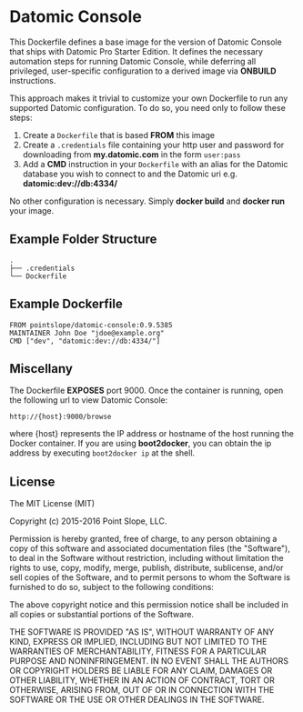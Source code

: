 # Datomic Console

This Dockerfile defines a base image for the version of Datomic Console that ships with Datomic Pro Starter Edition. It defines the necessary automation steps for running Datomic Console, while deferring all privileged, user-specific configuration to a derived image via **ONBUILD** instructions.

This approach makes it trivial to customize your own Dockerfile to run any supported Datomic configuration. To do so, you need only to follow these steps:

1. Create a `Dockerfile` that is based **FROM** this image
2. Create a `.credentials` file containing your http user and password for downloading from **my.datomic.com** in the form `user:pass`
3. Add a **CMD** instruction in your `Dockerfile` with an alias for the Datomic database you wish to connect to and the Datomic uri e.g. **datomic:dev://db:4334/**

No other configuration is necessary. Simply **docker build** and **docker run** your image.

## Example Folder Structure

    .
    ├── .credentials
    └── Dockerfile

## Example Dockerfile

    FROM pointslope/datomic-console:0.9.5385
    MAINTAINER John Doe "jdoe@example.org"
    CMD ["dev", "datomic:dev://db:4334/"]

## Miscellany

The Dockerfile **EXPOSES** port 9000. Once the container is running, open the following url to view Datomic Console:

    http://{host}:9000/browse

where {host} represents the IP address or hostname of the host running the Docker container. If you are using **boot2docker**, you can obtain the ip address by executing `boot2docker ip` at the shell.

## License

The MIT License (MIT)

Copyright (c) 2015-2016 Point Slope, LLC.

Permission is hereby granted, free of charge, to any person obtaining a copy
of this software and associated documentation files (the "Software"), to deal
in the Software without restriction, including without limitation the rights
to use, copy, modify, merge, publish, distribute, sublicense, and/or sell
copies of the Software, and to permit persons to whom the Software is
furnished to do so, subject to the following conditions:

The above copyright notice and this permission notice shall be included in
all copies or substantial portions of the Software.

THE SOFTWARE IS PROVIDED "AS IS", WITHOUT WARRANTY OF ANY KIND, EXPRESS OR
IMPLIED, INCLUDING BUT NOT LIMITED TO THE WARRANTIES OF MERCHANTABILITY,
FITNESS FOR A PARTICULAR PURPOSE AND NONINFRINGEMENT. IN NO EVENT SHALL THE
AUTHORS OR COPYRIGHT HOLDERS BE LIABLE FOR ANY CLAIM, DAMAGES OR OTHER
LIABILITY, WHETHER IN AN ACTION OF CONTRACT, TORT OR OTHERWISE, ARISING FROM,
OUT OF OR IN CONNECTION WITH THE SOFTWARE OR THE USE OR OTHER DEALINGS IN
THE SOFTWARE.
